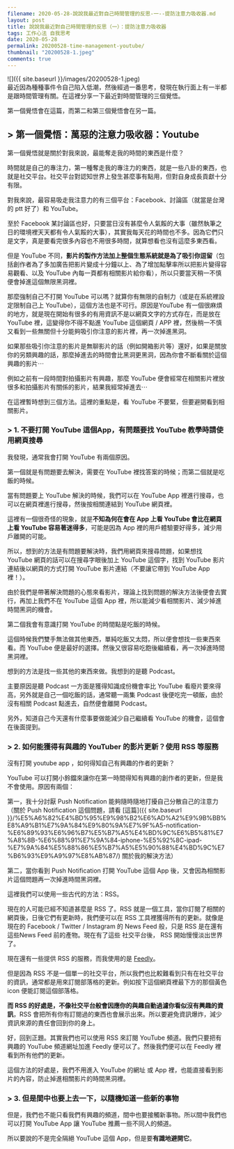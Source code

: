 ```yaml
---
filename: 2020-05-28-說說我最近對自己時間管理的反思-一--提防注意力吸收器.md
layout: post
title: 說說我最近對自己時間管理的反思（一）：提防注意力吸收器
tags: 工作心法 自我思考
date: 2020-05-28
permalink: 20200528-time-management-youtube/
thumbnail: "20200528-1.jpeg"
comments: true
---
```


![]({{ site.baseurl }}/images/20200528-1.jpeg)  
最近因為種種事件令自己陷入低潮，然後經過一番思考，發現在執行面上有一半都是跟時間管理有關。在這裡分享一下最近對時間管理的三個覺悟。

第一個覺悟會在這篇，而第二和第三個覺悟會在另一篇。

## > 第一個覺悟：萬惡的注意力吸收器：Youtube

第一個覺悟就是關於對我來說，最能奪走我的時間的東西是什麼？

時間就是自己的專注力，第一種奪走我的專注力的東西，就是一些八卦的東西，也就是社交平台。社交平台對認知世界上發生甚麼事有點用，但對自身成長貢獻十分有限。

對我來說，最容易吸走我注意力的有三個平台：Facebook、討論區（就當是台灣的 ptt 好了）和 YouTube。

至於 Facebook 某討論區也好，只要當日沒有甚麼令人氣餒的大事（雖然執筆之日的環境裡天天都有令人氣餒的大事），其實我每天花的時間也不多。因為它們只是文字，真是要看完很多內容也不用很多時間，就算想看也沒有這麼多東西看。

但是 YouTube 不同，**影片的製作方法加上整個生態系統就是為了吸引你逗留**（包括創作者為了多加廣告把影片變成十分鐘以上、為了增加點擊率所以把影片變得容易觀看、以及  YouTube 內每一頁都有相關影片給你看），所以只要當天稍一不慎便會掉進這個無限黑洞裡。

那麼強制自己不打開 YouTube 可以嗎？就算你有無限的自制力（或是在系統裡設定限制自己上 YouTube），這個方法也是不可行。原因是YouTube 有一個很麻煩的地方，就是現在開始有很多的有用資訊不是以網頁文字的方式存在，而是放在 YouTube 裡，這變得你不得不點進 YouTube 這個網頁 / APP 裡，然後稍一不慎又看到一些無關但十分能夠吸引你注意的影片裡，再一次掉進黑洞。

如果那些吸引你注意的影片是無聊影片的話（例如開箱影片等）還好，如果是關放你的另類興趣的話，那麼掉進去的時間會比黑洞更黑洞，因為你會不斷看關於這個興趣的影片⋯

例如之前有一段時間對拍攝影片有興趣，那麼 YouTube 便會經常在相關影片裡放很多和拍攝影片有關係的影片，結果我經常掉進去⋯

在這裡暫時想到三個方法。這裡的重點是，看 YouTube 不要緊，但要避開看到相關影片。

### > 1. 不要打開 YouTube 這個App，有問題要找 YouTube 教學時請使用網頁搜尋

我發現，通常我會打開 YouTube 有兩個原因。

第一個就是有問題要去解決，需要在 YouTube 裡找答案的時候；而第二個就是吃飯的時候。

當有問題要上 YouTube 解決的時候，我們可以在 YouTube App 裡進行搜尋，也可以在網頁裡進行搜尋，然後按相關連結到 YouTube 網頁裡。

這裡有一個很奇怪的現象，就是**不知為何在會在 App  上看 YouTube 會比在網頁上看 YouTube 容易著迷得多**，可能是因為 App 裡的用戶體驗要好得多，減少用戶離開的可能。

所以，想到的方法是有問題要解決時，我們用網頁來搜尋問題，如果想找 YouTube 網頁的話可以在搜尋字眼後加上 YouTube 這個字，找到 YouTube 影片連結後以網頁的方式打開 YouTube 影片連結（不要讓它帶到 YouTube App 裡！）。

由於我們是帶著解決問題的心態來看影片，理論上找到問題的解決方法後便會去實行，再加上我們不在 YouTube 這個 App 裡，所以能減少看相關影片、減少掉進時間黑洞的機會。

第二個我會有意識打開 YouTube 的時間點是吃飯的時候。

這個時候我們雙手無法做其他東西，單純吃飯又太悶，所以便會想找一些東西來看。而 YouTube 便是最好的選擇。然後又很容易吃飽後繼續看，再一次掉進時間黑洞裡。

想到的方法是找一些其他的東西來做。我想到的是聽 Podcast。

主要原因是聽 Podcast 一方面是獲得知識成份機會率比 YouTube 看廢片要來得高，另外就是自己一個吃飯的話，通常聽一兩集  Podcast 後便吃完一頓飯，由於沒有相關 Podcast 點進去，自然便會離開 Podcast。

另外，知道自己今天還有什麼事要做能減少自己繼續看 YouTube 的機會，這個會在後面提到。

### > 2. 如何能獲得有與趣的 YouTuber 的影片更新？使用 RSS 等服務

沒有打開 youtube app ，如何得知自己有興趣的作者的更新？

YouTube 可以打開小鈴鐺來讓你在第一時間得知有興趣的創作者的更新，但是我不會使用。原因有兩個：

第一，我十分討厭 Push Notification 能夠隨時隨地打擾自己分散自己的注意力（關於 Push Notification 這個問題，請看 [這篇]({{ site.baseurl }}/%E5%A6%82%E4%BD%95%E9%98%B2%E6%AD%A2%E9%9B%BB%E8%A9%B1%E7%9A%84%E9%80%9A%E7%9F%A5-notification-%E6%89%93%E6%96%B7%E5%B7%A5%E4%BD%9C%E6%B5%81%E7%A8%8B-%E6%88%91%E7%9A%84-iphone-%E5%92%8C-ipad-%E7%9A%84%E5%88%86%E5%B7%A5%E5%90%88%E4%BD%9C%E7%B6%93%E9%A9%97%E8%AB%87/) 關於我的解決方法）

第二，當你看到 Push Notification 打開 YouTube 這個 App 後，又會因為相關影片這個問題再一次掉進時間黑洞裡。

這裡我們可以使用一些古代的方法：RSS。

現在的人可能已經不知道甚麼是 RSS 了。RSS 就是一個工具，當你訂閱了相關的網頁後，日後它們有更新時，我們便可以在 RSS 工具裡獲得所有的更新。就像是現在的 Facebook / Twitter / Instagram 的 News Feed 般，只是 RSS 是在還有這些News Feed 前的產物。現在有了這些 社交平台後， RSS 開始慢慢淡出世界了。

現在還有一些提供 RSS 的服務，而我使用的是 [Feedly](https://feedly.com)。

但是因為 RSS 不是一個單一的社交平台，所以我們也比較難看到只有在社交平台的資訊，通常都是用來訂閱部落格的更新。例如按下這個網頁裡最下方的那個黃色 icon 便能訂閱這個部落格。

**而 RSS 的好處是，不像社交平台般會因應你的與趣自動過濾你看似沒有興趣的資訊**，RSS 會把所有你有訂閱過的東西也會展示出來。所以要避免資訊爆炸，減少資訊來源的責任會回到你的身上。

好，回到正題。其實我們也可以使用 RSS 來訂閱 YouTube 頻道。我們只要把有興趣的 YouTube 頻道網址加進 Feedly 便可以了。然後我們便可以在 Feedly 裡看到所有他們的更新。

這個方法的好處是，我們不用進入 YouTube 的網址 或 App 裡，也能直接看到影片的內容，防止掉進相關影片的時間黑洞裡。

### > 3. 但是間中也要上去一下，以隨機知道一些新的事物

但是，我們也不能只看我們有興趣的頻道，間中也要接觸新事物。所以間中我們也可以打開 YouTube App 讓 YouTube 推薦一些不同人的頻道。

所以要說的不是完全隔絕 YouTube 這個 App，但是要**有識地避開它**。
